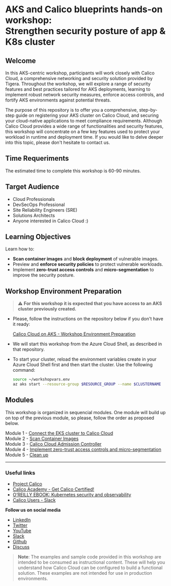 # AKS and Calico blueprints hands-on workshop: <br> Strengthen security posture of app & K8s cluster

## Welcome

In this AKS-centric workshop, participants will work closely with Calico Cloud, a comprehensive networking and security solution provided by Tigera.  Throughout the workshop, we will explore a range of security features and best practices tailored for AKS deployments, learning to implement robust network security measures, enforce access controls, and fortify AKS environments against potential threats.

The purpose of this repository is to offer you a comprehensive, step-by-step guide on registering your AKS cluster on Calico Cloud, and securing your cloud-native applications to meet compliance requirements. Although Calico Cloud provides a wide range of functionalities and security features, this workshop will concentrate on a few key features used to protect your workload in runtime and deployment time. If you would like to delve deeper into this topic, please don't hesitate to contact us.

## Time Requeriments

The estimated time to complete this workshop is 60-90 minutes.

## Target Audience

- Cloud Professionals
- DevSecOps Professional
- Site Reliability Engineers (SRE)
- Solutions Architects
- Anyone interested in Calico Cloud :)

## Learning Objectives

Learn how to:
- **Scan container images** and **block deployment** of vulnerable images.
- Preview and **enforce security policies** to protect vulnerable workloads.
- Implement **zero-trust access controls** and **micro-segmentation** to improve the security posture.

## Workshop Environment Preparation

> :warning: **For this workshop it is expected that you have access to an AKS cluster previously created.**

- Please, follow the instructions on the repository below if you don't have it ready: 

  [Calico Cloud on AKS - Workshop Environment Preparation](https://github.com/tigera-solutions/aks-workshop-prep)

- We will start this workshop from the Azure Cloud Shell, as described in that repository.

- To start your cluster, reload the environment variables create in your Azure Cloud Shell first and then start the cluster. Use the following command:

  ```bash
  source ~/workshopvars.env
  az aks start --resource-group $RESOURCE_GROUP --name $CLUSTERNAME
  ```

## Modules

This workshop is organized in sequencial modules. One module will build up on top of the previous module, so please, follow the order as proposed below.

Module 1 - [Connect the EKS cluster to Calico Cloud](/mod/module-1-connect-calicocloud.md)  
Module 2 - [Scan Container Images](/mod/module-2-scan-images.md)  
Module 3 - [Calico Cloud Admission Controller](/mod/module-3-admission-controller.md)  
Module 4 - [Implement zero-trust access controls and micro-segmentation](/mod/module-4-security-guardrails.md)  
Module 5 - [Clean up](/mod/module-5-clean-up.md)  

--- 

### Useful links

- [Project Calico](https://www.tigera.io/project-calico/)
- [Calico Academy - Get Calico Certified!](https://academy.tigera.io/)
- [O’REILLY EBOOK: Kubernetes security and observability](https://www.tigera.io/lp/kubernetes-security-and-observability-ebook)
- [Calico Users - Slack](https://slack.projectcalico.org/)

**Follow us on social media**

- [LinkedIn](https://www.linkedin.com/company/tigera/)
- [Twitter](https://twitter.com/tigeraio)
- [YouTube](https://www.youtube.com/channel/UC8uN3yhpeBeerGNwDiQbcgw/)
- [Slack](https://calicousers.slack.com/)
- [Github](https://github.com/tigera-solutions/)
- [Discuss](https://discuss.projectcalico.tigera.io/)

> **Note**: The examples and sample code provided in this workshop are intended to be consumed as instructional content. These will help you understand how Calico Cloud can be configured to build a functional solution. These examples are not intended for use in production environments.


